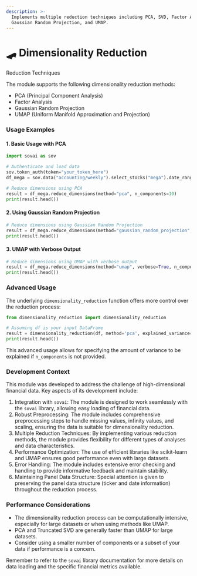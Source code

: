 ```yaml
---
description: >-
  Implements multiple reduction techniques including PCA, SVD, Factor Analysis,
  Gaussian Random Projection, and UMAP.
---
```


# 🛹 Dimensionality Reduction

Reduction Techniques

The module supports the following dimensionality reduction methods:

* PCA (Principal Component Analysis)
* Factor Analysis
* Gaussian Random Projection
* UMAP (Uniform Manifold Approximation and Projection)

### Usage Examples

#### 1. Basic Usage with PCA

```python
import sovai as sov

# Authenticate and load data
sov.token_auth(token="your_token_here")
df_mega = sov.data("accounting/weekly").select_stocks("mega").date_range("2018-01-01")

# Reduce dimensions using PCA
result = df_mega.reduce_dimensions(method="pca", n_components=10)
print(result.head())
```

#### 2. Using Gaussian Random Projection

```python
# Reduce dimensions using Gaussian Random Projection
result = df_mega.reduce_dimensions(method="gaussian_random_projection", n_components=10)
print(result.head())
```

#### 3. UMAP with Verbose Output

```python
# Reduce dimensions using UMAP with verbose output
result = df_mega.reduce_dimensions(method="umap", verbose=True, n_components=10)
print(result.head())
```

### Advanced Usage

The underlying `dimensionality_reduction` function offers more control over the reduction process:

```python
from dimensionality_reduction import dimensionality_reduction

# Assuming df is your input DataFrame
result = dimensionality_reduction(df, method='pca', explained_variance=0.95, verbose=True)
print(result.head())
```

This advanced usage allows for specifying the amount of variance to be explained if `n_components` is not provided.

### Development Context

This module was developed to address the challenge of high-dimensional financial data. Key aspects of its development include:

1. Integration with `sovai`: The module is designed to work seamlessly with the `sovai` library, allowing easy loading of financial data.
2. Robust Preprocessing: The module includes comprehensive preprocessing steps to handle missing values, infinity values, and scaling, ensuring the data is suitable for dimensionality reduction.
3. Multiple Reduction Techniques: By implementing various reduction methods, the module provides flexibility for different types of analyses and data characteristics.
4. Performance Optimization: The use of efficient libraries like scikit-learn and UMAP ensures good performance even with large datasets.
5. Error Handling: The module includes extensive error checking and handling to provide informative feedback and maintain stability.
6. Maintaining Panel Data Structure: Special attention is given to preserving the panel data structure (ticker and date information) throughout the reduction process.

### Performance Considerations

* The dimensionality reduction process can be computationally intensive, especially for large datasets or when using methods like UMAP.
* PCA and Truncated SVD are generally faster than UMAP for large datasets.
* Consider using a smaller number of components or a subset of your data if performance is a concern.

Remember to refer to the `sovai` library documentation for more details on data loading and the specific financial metrics available.
